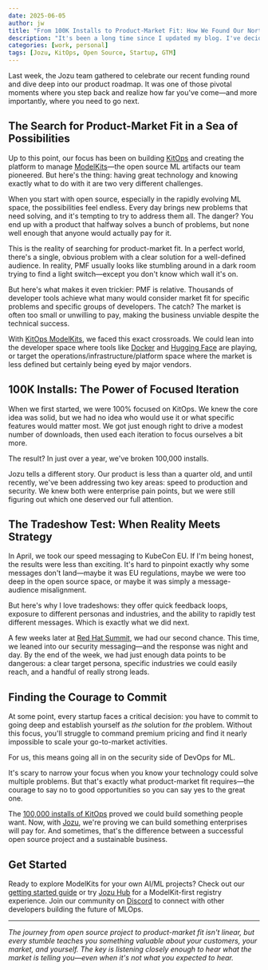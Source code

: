 ```yaml
---
date: 2025-06-05
author: jw
title: "From 100K Installs to Product-Market Fit: How We Found Our North Star"
description: "It's been a long time since I updated my blog. I've decided to make some changes and focus my blog on developer marketing, relations, and open source community building. Here's what I've been up to."
categories: [work, personal]
tags: [Jozu, KitOps, Open Source, Startup, GTM]
---
```


Last week, the Jozu team gathered to celebrate our recent funding round and dive deep into our product roadmap. It was one of those pivotal moments where you step back and realize how far you've come—and more importantly, where you need to go next.

## The Search for Product-Market Fit in a Sea of Possibilities

Up to this point, our focus has been on building [KitOps](https://kitops.org/) and creating the platform to manage [ModelKits](https://kitops.org/docs/modelkit/intro.html)—the open source ML artifacts our team pioneered. But here's the thing: having great technology and knowing exactly what to do with it are two very different challenges.

When you start with open source, especially in the rapidly evolving ML space, the possibilities feel endless. Every day brings new problems that need solving, and it's tempting to try to address them all. The danger? You end up with a product that halfway solves a bunch of problems, but none well enough that anyone would actually pay for it.

This is the reality of searching for product-market fit. In a perfect world, there's a single, obvious problem with a clear solution for a well-defined audience. In reality, PMF usually looks like stumbling around in a dark room trying to find a light switch—except you don't know which wall it's on.

But here's what makes it even trickier: PMF is relative. Thousands of developer tools achieve what many would consider market fit for specific problems and specific groups of developers. The catch? The market is often too small or unwilling to pay, making the business unviable despite the technical success.

With [KitOps ModelKits](https://github.com/kitops-ml/kitops), we faced this exact crossroads. We could lean into the developer space where tools like [Docker](https://www.docker.com/) and [Hugging Face](https://huggingface.co/) are playing, or target the operations/infrastructure/platform space where the market is less defined but certainly being eyed by major vendors.

## 100K Installs: The Power of Focused Iteration

When we first started, we were 100% focused on KitOps. We knew the core idea was solid, but we had no idea who would use it or what specific features would matter most. We got just enough right to drive a modest number of downloads, then used each iteration to focus ourselves a bit more.

The result? In just over a year, we've broken 100,000 installs.

Jozu tells a different story. Our product is less than a quarter old, and until recently, we've been addressing two key areas: speed to production and security. We knew both were enterprise pain points, but we were still figuring out which one deserved our full attention.

## The Tradeshow Test: When Reality Meets Strategy

In April, we took our speed messaging to KubeCon EU. If I'm being honest, the results were less than exciting. It's hard to pinpoint exactly why some messages don't land—maybe it was EU regulations, maybe we were too deep in the open source space, or maybe it was simply a message-audience misalignment.

But here's why I love tradeshows: they offer quick feedback loops, exposure to different personas and industries, and the ability to rapidly test different messages. Which is exactly what we did next.

A few weeks later at [Red Hat Summit](https://www.redhat.com/en/summit), we had our second chance. This time, we leaned into our security messaging—and the response was night and day. By the end of the week, we had just enough data points to be dangerous: a clear target persona, specific industries we could easily reach, and a handful of really strong leads.

## Finding the Courage to Commit

At some point, every startup faces a critical decision: you have to commit to going deep and establish yourself as *the* solution for *the* problem. Without this focus, you'll struggle to command premium pricing and find it nearly impossible to scale your go-to-market activities.

For us, this means going all in on the security side of DevOps for ML.

It's scary to narrow your focus when you know your technology could solve multiple problems. But that's exactly what product-market fit requires—the courage to say no to good opportunities so you can say yes to the great one.

The [100,000 installs of KitOps](https://github.com/jozu-ai/kitops) proved we could build something people want. Now, with [Jozu](https://jozu.com/), we're proving we can build something enterprises will pay for. And sometimes, that's the difference between a successful open source project and a sustainable business.

## Get Started

Ready to explore ModelKits for your own AI/ML projects? Check out our [getting started guide](https://kitops.org/docs/get-started/) or try [Jozu Hub](https://jozu.ml/) for a ModelKit-first registry experience. Join our community on [Discord](https://discord.gg/Tapeh8agYy) to connect with other developers building the future of MLOps.

---

*The journey from open source project to product-market fit isn't linear, but every stumble teaches you something valuable about your customers, your market, and yourself. The key is listening closely enough to hear what the market is telling you—even when it's not what you expected to hear.*